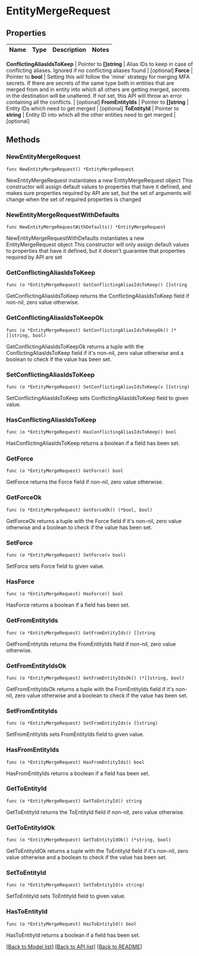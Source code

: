 # EntityMergeRequest


## Properties

Name | Type | Description | Notes
------------ | ------------- | ------------- | -------------


**ConflictingAliasIdsToKeep** | Pointer to **[]string** | Alias IDs to keep in case of conflicting aliases. Ignored if no conflicting aliases found | [optional] 
**Force** | Pointer to **bool** | Setting this will follow the &#x27;mine&#x27; strategy for merging MFA secrets. If there are secrets of the same type both in entities that are merged from and in entity into which all others are getting merged, secrets in the destination will be unaltered. If not set, this API will throw an error containing all the conflicts. | [optional] 
**FromEntityIds** | Pointer to **[]string** | Entity IDs which need to get merged | [optional] 
**ToEntityId** | Pointer to **string** | Entity ID into which all the other entities need to get merged | [optional] 



## Methods


### NewEntityMergeRequest

`func NewEntityMergeRequest() *EntityMergeRequest`

NewEntityMergeRequest instantiates a new EntityMergeRequest object
This constructor will assign default values to properties that have it defined,
and makes sure properties required by API are set, but the set of arguments
will change when the set of required properties is changed

### NewEntityMergeRequestWithDefaults

`func NewEntityMergeRequestWithDefaults() *EntityMergeRequest`

NewEntityMergeRequestWithDefaults instantiates a new EntityMergeRequest object
This constructor will only assign default values to properties that have it defined,
but it doesn't guarantee that properties required by API are set


### GetConflictingAliasIdsToKeep

`func (o *EntityMergeRequest) GetConflictingAliasIdsToKeep() []string`

GetConflictingAliasIdsToKeep returns the ConflictingAliasIdsToKeep field if non-nil, zero value otherwise.

### GetConflictingAliasIdsToKeepOk

`func (o *EntityMergeRequest) GetConflictingAliasIdsToKeepOk() (*[]string, bool)`

GetConflictingAliasIdsToKeepOk returns a tuple with the ConflictingAliasIdsToKeep field if it's non-nil, zero value otherwise
and a boolean to check if the value has been set.

### SetConflictingAliasIdsToKeep

`func (o *EntityMergeRequest) SetConflictingAliasIdsToKeep(v []string)`

SetConflictingAliasIdsToKeep sets ConflictingAliasIdsToKeep field to given value.


### HasConflictingAliasIdsToKeep

`func (o *EntityMergeRequest) HasConflictingAliasIdsToKeep() bool`

HasConflictingAliasIdsToKeep returns a boolean if a field has been set.




### GetForce

`func (o *EntityMergeRequest) GetForce() bool`

GetForce returns the Force field if non-nil, zero value otherwise.

### GetForceOk

`func (o *EntityMergeRequest) GetForceOk() (*bool, bool)`

GetForceOk returns a tuple with the Force field if it's non-nil, zero value otherwise
and a boolean to check if the value has been set.

### SetForce

`func (o *EntityMergeRequest) SetForce(v bool)`

SetForce sets Force field to given value.


### HasForce

`func (o *EntityMergeRequest) HasForce() bool`

HasForce returns a boolean if a field has been set.




### GetFromEntityIds

`func (o *EntityMergeRequest) GetFromEntityIds() []string`

GetFromEntityIds returns the FromEntityIds field if non-nil, zero value otherwise.

### GetFromEntityIdsOk

`func (o *EntityMergeRequest) GetFromEntityIdsOk() (*[]string, bool)`

GetFromEntityIdsOk returns a tuple with the FromEntityIds field if it's non-nil, zero value otherwise
and a boolean to check if the value has been set.

### SetFromEntityIds

`func (o *EntityMergeRequest) SetFromEntityIds(v []string)`

SetFromEntityIds sets FromEntityIds field to given value.


### HasFromEntityIds

`func (o *EntityMergeRequest) HasFromEntityIds() bool`

HasFromEntityIds returns a boolean if a field has been set.




### GetToEntityId

`func (o *EntityMergeRequest) GetToEntityId() string`

GetToEntityId returns the ToEntityId field if non-nil, zero value otherwise.

### GetToEntityIdOk

`func (o *EntityMergeRequest) GetToEntityIdOk() (*string, bool)`

GetToEntityIdOk returns a tuple with the ToEntityId field if it's non-nil, zero value otherwise
and a boolean to check if the value has been set.

### SetToEntityId

`func (o *EntityMergeRequest) SetToEntityId(v string)`

SetToEntityId sets ToEntityId field to given value.


### HasToEntityId

`func (o *EntityMergeRequest) HasToEntityId() bool`

HasToEntityId returns a boolean if a field has been set.









[[Back to Model list]](../README.md#documentation-for-models) [[Back to API list]](../README.md#documentation-for-api-endpoints) [[Back to README]](../README.md)



